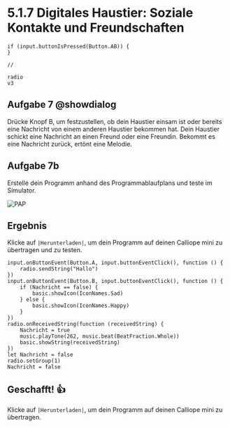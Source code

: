 # 5.1.7 Digitales Haustier: Soziale Kontakte und Freundschaften

```ghost
if (input.buttonIsPressed(Button.AB)) {
}
```


```template
//
```


```package
radio
v3
```

## Aufgabe 7 @showdialog
Drücke Knopf B, um festzustellen, ob dein Haustier einsam ist oder bereits eine
Nachricht von einem anderen Haustier bekommen hat.
Dein Haustier schickt eine Nachricht an einen Freund oder eine Freundin.
Bekommt es eine Nachricht zurück, ertönt eine Melodie. 


## Aufgabe 7b

Erstelle dein Programm anhand des Programmablaufplans und teste im Simulator.

![PAP](https://github.com/calliope-edu/arbeitsheft2tutorials/blob/master/static/images/pap_7a.jpg)

## Ergebnis

Klicke auf ``|Herunterladen|``, um dein Programm auf deinen Calliope mini zu übertragen und zu testen.

```blocks
input.onButtonEvent(Button.A, input.buttonEventClick(), function () {
    radio.sendString("Hallo")
})
input.onButtonEvent(Button.B, input.buttonEventClick(), function () {
    if (Nachricht == false) {
        basic.showIcon(IconNames.Sad)
    } else {
        basic.showIcon(IconNames.Happy)
    }
})
radio.onReceivedString(function (receivedString) {
    Nachricht = true
    music.playTone(262, music.beat(BeatFraction.Whole))
    basic.showString(receivedString)
})
let Nachricht = false
radio.setGroup(1)
Nachricht = false
```



## Geschafft! 👍
Klicke auf ``|Herunterladen|``, um dein Programm auf deinen Calliope mini zu übertragen.


